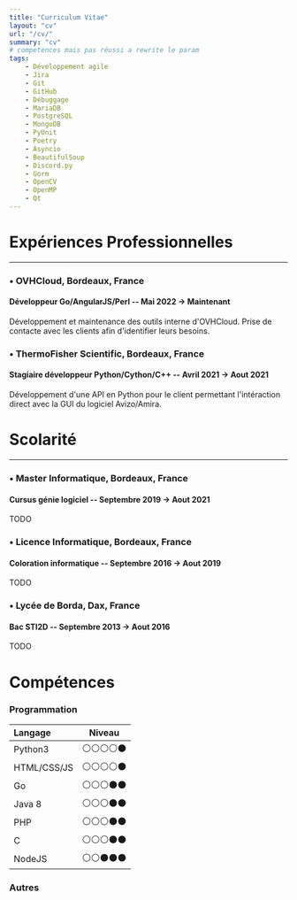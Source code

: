 ```yaml
---
title: "Curriculum Vitae"
layout: "cv"
url: "/cv/"
summary: "cv"
# competences mais pas réussi a rewrite le param
tags:
    - Développement agile
    - Jira
    - Git
    - GitHub
    - Débuggage
    - MariaDB
    - PostgreSQL
    - MongoDB
    - PyUnit
    - Poetry
    - Asyncio
    - BeautifulSoup
    - Discord.py
    - Gorm
    - OpenCV
    - OpenMP
    - Qt
---
```

# Expériences Professionnelles
___

### &bull; OVHCloud, Bordeaux, France
#### Développeur Go/AngularJS/Perl -- Mai 2022 → Maintenant
Développement et maintenance des outils interne d'OVHCloud. Prise de contacte avec les clients afin d'identifier leurs besoins.

### &bull; ThermoFisher Scientific, Bordeaux, France
#### Stagiaire développeur Python/Cython/C++ -- Avril 2021 → Aout 2021
Développement d'une API en Python pour le client permettant l'intéraction direct avec la GUI du logiciel Avizo/Amira.

# Scolarité
___

### &bull; Master Informatique, Bordeaux, France
#### Cursus génie logiciel -- Septembre 2019 → Aout 2021
TODO

### &bull; Licence Informatique, Bordeaux, France
#### Coloration informatique -- Septembre 2016 → Aout 2019
TODO

### &bull; Lycée de Borda, Dax, France
#### Bac STI2D -- Septembre 2013 → Aout 2016
TODO

# Compétences

### Programmation
| Langage     | Niveau |
| :---------- | :-----: |
| Python3     |  ⚪️⚪️⚪️⚪️⚫️ |
| HTML/CSS/JS |  ⚪️⚪️⚪️⚪️⚫️ |
| Go          |  ⚪️⚪️⚪️⚫️⚫️ |
| Java 8      |  ⚪️⚪️⚪️⚫️⚫️ |
| PHP         |  ⚪️⚪️⚪️⚫️⚫️ |
| C           |  ⚪️⚪️⚪️⚫️⚫️ |
| NodeJS      |  ⚪️⚪️⚫️⚫️⚫️ |

### Autres


